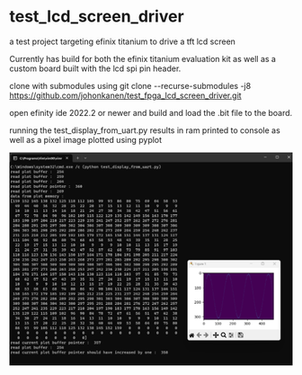 # test_lcd_screen_driver
a test project targeting efinix titanium to drive a tft lcd screen

Currently has build for both the efinix titanium evaluation kit as well as a custom board built with the lcd spi pin header.

clone with submodules using
git clone --recurse-submodules -j8 https://github.com/johonkanen/test_fpga_lcd_screen_driver.git

open efinity ide 2022.2 or newer and build and load the .bit file to the board.

running the test_display_from_uart.py results in ram printed to console as well as a pixel image plotted using pyplot

<p align="center">
  <img width="550px" src="doc/result_from_test_script.png"/></a>
</p>
